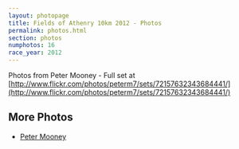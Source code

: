 ```yaml
---
layout: photopage
title: Fields of Athenry 10km 2012 - Photos
permalink: photos.html
section: photos
numphotos: 16
race_year: 2012
---
```

Photos from Peter Mooney - Full set at [http://www.flickr.com/photos/peterm7/sets/72157632343684441/](http://www.flickr.com/photos/peterm7/sets/72157632343684441/)
## More Photos
* [Peter Mooney](http://www.flickr.com/photos/peterm7/sets/72157632343684441/)
